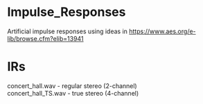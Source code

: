 # Impulse_Responses

Artificial impulse responses using ideas in https://www.aes.org/e-lib/browse.cfm?elib=13941

IRs
===
concert_hall.wav - regular stereo (2-channel)  
concert_hall_TS.wav - true stereo (4-channel)
